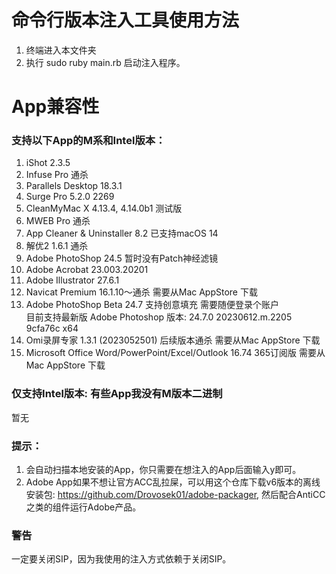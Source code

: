 # 命令行版本注入工具使用方法
1. 终端进入本文件夹
2. 执行 sudo ruby main.rb 启动注入程序。

# App兼容性
### 支持以下App的M系和Intel版本：
1. iShot 2.3.5
2. Infuse Pro 通杀
3. Parallels Desktop 18.3.1
4. Surge Pro 5.2.0 2269
5. CleanMyMac X 4.13.4, 4.14.0b1 测试版
6. MWEB Pro 通杀
7. App Cleaner & Uninstaller 8.2 已支持macOS 14
8. 解优2 1.6.1 通杀
9. Adobe PhotoShop 24.5 暂时没有Patch神经滤镜
10. Adobe Acrobat 23.003.20201 
11. Adobe Illustrator 27.6.1
12. Navicat Premium 16.1.10～通杀 需要从Mac AppStore 下载
13. Adobe PhotoShop Beta 24.7 支持创意填充 需要随便登录个账户<br/>
    目前支持最新版 Adobe Photoshop 版本: 24.7.0 20230612.m.2205 9cfa76c  x64
14. Omi录屏专家 1.3.1 (2023052501) 后续版本通杀 需要从Mac AppStore 下载
15. Microsoft Office Word/PowerPoint/Excel/Outlook 16.74 365订阅版 需要从Mac AppStore 下载

### 仅支持Intel版本: 有些App我没有M版本二进制
暂无

### 提示：
1. 会自动扫描本地安装的App，你只需要在想注入的App后面输入y即可。
2. Adobe App如果不想让官方ACC乱拉屎，可以用这个仓库下载v6版本的离线安装包: https://github.com/Drovosek01/adobe-packager, 然后配合AntiCC之类的组件运行Adobe产品。

### 警告
一定要关闭SIP，因为我使用的注入方式依赖于关闭SIP。
